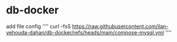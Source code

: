 # db-docker
add file config
''''
curl -fsS https://raw.githubusercontent.com/ilan-yehouda-dahan/db-docker/refs/heads/main/compose-mysql.yml
''''
